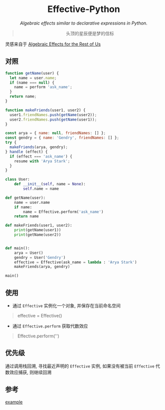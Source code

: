 <div align="center">

# Effective-Python

_Algebraic effects similar to declarative expressions in Python._

> 头顶的星辰便是梦的信标

</div>

灵感来自于 [Algebraic Effects for the Rest of Us](https://overreacted.io/algebraic-effects-for-the-rest-of-us/)

## 对照

```js
function getName(user) {
  let name = user.name;
  if (name === null) {
  	name = perform 'ask_name';
  }
  return name;
}

function makeFriends(user1, user2) {
  user1.friendNames.push(getName(user2));
  user2.friendNames.push(getName(user1));
}

const arya = { name: null, friendNames: [] };
const gendry = { name: 'Gendry', friendNames: [] };
try {
  makeFriends(arya, gendry);
} handle (effect) {
  if (effect === 'ask_name') {
  	resume with 'Arya Stark';
  }
}
```

```python
class User:
    def __init__(self, name = None):
        self.name = name

def getName(user):
    name = user.name
    if name:
        name = Effective.perform('ask_name')
    return name

def makeFriends(user1, user2):
    print(getName(user1))
    print(getName(user2))


def main():
    arya = User()
    gendry = User('Gendry')
    effective = Effective(ask_name = lambda : 'Arya Stark')
    makeFriends(arya, gendry)

main()
```

## 使用

* 通过 `Effective` 实例化一个对象, 并保存在当前命名空间

> effective = Effective()

* 通过 `Effective.perform` 获取代数效应

> Effective.perform('')

## 优先级

通过调用栈回溯, 寻找最近声明的 `Effective` 实例, 如果没有被当前 `Effective` 代数效应捕获, 则继续回溯

## 参考

[example](./example)
